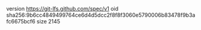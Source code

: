 version https://git-lfs.github.com/spec/v1
oid sha256:9b6cc4849499764ce6d4d5dcc2f8f8f3060e5790006b83478f9b3afc6675bcf6
size 2145
